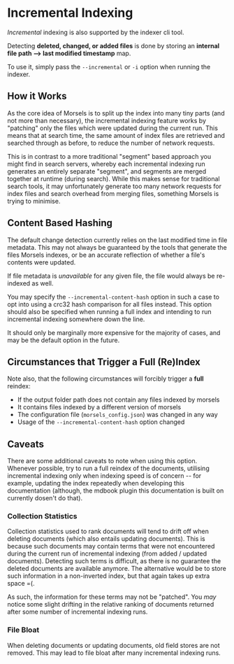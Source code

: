 # Incremental Indexing

*Incremental* indexing is also supported by the indexer cli tool.

Detecting **deleted, changed, or added files** is done by storing an **internal file path --> last modified timestamp** map.

To use it, simply pass the `--incremental` or `-i` option when running the indexer.

## How it Works

As the core idea of Morsels is to split up the index into many tiny parts (and not more than necessary), the incremental indexing feature works by "patching" only the files which were updated during the current run. This means that at search time, the same amount of index files are retrieved and searched through as before, to reduce the number of network requests.

This is in contrast to a more traditional "segment" based approach you might find in search servers, whereby each incremental indexing run generates an entirely separate "segment", and segments are merged together at runtime (during search). While this makes sense for traditional search tools, it may unfortunately generate too many network requests for index files and search overhead from merging files, something Morsels is trying to minimise.

## Content Based Hashing

The default change detection currently relies on the last modified time in file metadata. This may not always be guaranteed by the tools that generate the files Morsels indexes, or be an accurate reflection of whether a file's contents were updated.

If file metadata is *unavailable* for any given file, the file would always be re-indexed as well.

You may specify the `--incremental-content-hash` option in such a case to opt into using a crc32 hash comparison for all files instead. This option should also be specified when running a full index and intending to run incremental indexing somewhere down the line.

It should only be marginally more expensive for the majority of cases, and may be the default option in the future.

## Circumstances that Trigger a Full (Re)Index

Note also, that the following circumstances will forcibly trigger a **full** reindex:
- If the output folder path does not contain any files indexed by morsels
- It contains files indexed by a different version of morsels
- The configuration file (`morsels_config.json`) was changed in any way
- Usage of the `--incremental-content-hash` option changed

## Caveats

There are some additional caveats to note when using this option. Whenever possible, try to run a full reindex of the documents, utilising incremental indexing only when indexing speed is of concern -- for example, updating the index repeatedly when developing this documentation (although, the mdbook plugin this documentation is built on currently dosen't do that).

### Collection Statistics

Collection statistics used to rank documents will tend to drift off when deleting documents (which also entails updating documents). This is because such documents may contain terms that were not encountered during the current run of incremental indexing (from added / updated documents). Detecting such terms is difficult, as there is no guarantee the deleted documents are available anymore. The alternative would be to store such information in a non-inverted index, but that again takes up extra space =(.

As such, the information for these terms may not be "patched". You *may* notice some slight drifting in the relative ranking of documents returned after some number of incremental indexing runs.

### File Bloat

When deleting documents or updating documents, old field stores are not removed. This may lead to file bloat after many incremental indexing runs.
